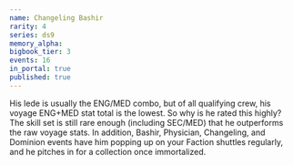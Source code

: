 ```yaml
---
name: Changeling Bashir
rarity: 4
series: ds9
memory_alpha:
bigbook_tier: 3
events: 16
in_portal: true
published: true
---
```


His lede is usually the ENG/MED combo, but of all qualifying crew, his voyage ENG+MED stat total is the lowest. So why is he rated this highly? The skill set is still rare enough (including SEC/MED) that he outperforms the raw voyage stats. In addition, Bashir, Physician, Changeling, and Dominion events have him popping up on your Faction shuttles regularly, and he pitches in for a collection once immortalized.
